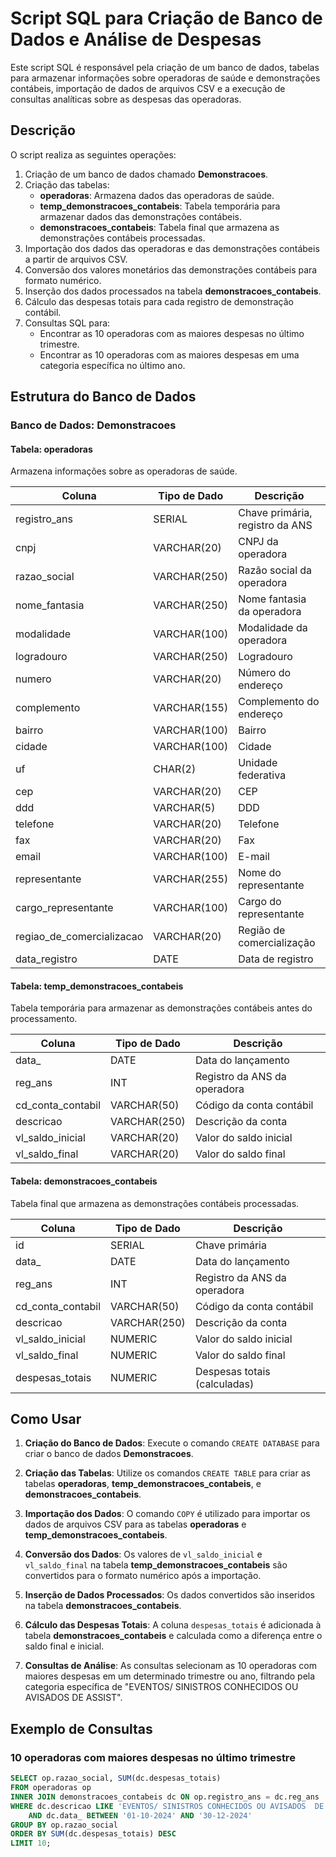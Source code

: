 # Script SQL para Criação de Banco de Dados e Análise de Despesas

Este script SQL é responsável pela criação de um banco de dados, tabelas para armazenar informações sobre operadoras de saúde e demonstrações contábeis, importação de dados de arquivos CSV e a execução de consultas analíticas sobre as despesas das operadoras.

## Descrição

O script realiza as seguintes operações:

1. Criação de um banco de dados chamado **Demonstracoes**.
2. Criação das tabelas:
   - **operadoras**: Armazena dados das operadoras de saúde.
   - **temp_demonstracoes_contabeis**: Tabela temporária para armazenar dados das demonstrações contábeis.
   - **demonstracoes_contabeis**: Tabela final que armazena as demonstrações contábeis processadas.
3. Importação dos dados das operadoras e das demonstrações contábeis a partir de arquivos CSV.
4. Conversão dos valores monetários das demonstrações contábeis para formato numérico.
5. Inserção dos dados processados na tabela **demonstracoes_contabeis**.
6. Cálculo das despesas totais para cada registro de demonstração contábil.
7. Consultas SQL para:
   - Encontrar as 10 operadoras com as maiores despesas no último trimestre.
   - Encontrar as 10 operadoras com as maiores despesas em uma categoria específica no último ano.

## Estrutura do Banco de Dados

### Banco de Dados: **Demonstracoes**

#### Tabela: **operadoras**
Armazena informações sobre as operadoras de saúde.

| Coluna                   | Tipo de Dado    | Descrição                        |
|--------------------------|-----------------|----------------------------------|
| registro_ans             | SERIAL          | Chave primária, registro da ANS  |
| cnpj                     | VARCHAR(20)     | CNPJ da operadora                |
| razao_social             | VARCHAR(250)    | Razão social da operadora        |
| nome_fantasia            | VARCHAR(250)    | Nome fantasia da operadora       |
| modalidade               | VARCHAR(100)    | Modalidade da operadora          |
| logradouro               | VARCHAR(250)    | Logradouro                       |
| numero                   | VARCHAR(20)     | Número do endereço               |
| complemento              | VARCHAR(155)    | Complemento do endereço          |
| bairro                   | VARCHAR(100)    | Bairro                           |
| cidade                   | VARCHAR(100)    | Cidade                           |
| uf                       | CHAR(2)         | Unidade federativa               |
| cep                      | VARCHAR(20)     | CEP                              |
| ddd                      | VARCHAR(5)      | DDD                              |
| telefone                 | VARCHAR(20)     | Telefone                         |
| fax                      | VARCHAR(20)     | Fax                              |
| email                    | VARCHAR(100)    | E-mail                           |
| representante            | VARCHAR(255)    | Nome do representante            |
| cargo_representante      | VARCHAR(100)    | Cargo do representante           |
| regiao_de_comercializacao| VARCHAR(20)     | Região de comercialização        |
| data_registro            | DATE            | Data de registro                 |

#### Tabela: **temp_demonstracoes_contabeis**
Tabela temporária para armazenar as demonstrações contábeis antes do processamento.

| Coluna                | Tipo de Dado    | Descrição                       |
|-----------------------|-----------------|---------------------------------|
| data_                 | DATE            | Data do lançamento              |
| reg_ans               | INT             | Registro da ANS da operadora    |
| cd_conta_contabil     | VARCHAR(50)     | Código da conta contábil        |
| descricao             | VARCHAR(250)    | Descrição da conta              |
| vl_saldo_inicial      | VARCHAR(20)     | Valor do saldo inicial          |
| vl_saldo_final        | VARCHAR(20)     | Valor do saldo final            |

#### Tabela: **demonstracoes_contabeis**
Tabela final que armazena as demonstrações contábeis processadas.

| Coluna                | Tipo de Dado    | Descrição                       |
|-----------------------|-----------------|---------------------------------|
| id                    | SERIAL          | Chave primária                 |
| data_                 | DATE            | Data do lançamento              |
| reg_ans               | INT             | Registro da ANS da operadora    |
| cd_conta_contabil     | VARCHAR(50)     | Código da conta contábil        |
| descricao             | VARCHAR(250)    | Descrição da conta              |
| vl_saldo_inicial      | NUMERIC         | Valor do saldo inicial          |
| vl_saldo_final        | NUMERIC         | Valor do saldo final            |
| despesas_totais       | NUMERIC         | Despesas totais (calculadas)    |

## Como Usar

1. **Criação do Banco de Dados**:
   Execute o comando `CREATE DATABASE` para criar o banco de dados **Demonstracoes**.

2. **Criação das Tabelas**:
   Utilize os comandos `CREATE TABLE` para criar as tabelas **operadoras**, **temp_demonstracoes_contabeis**, e **demonstracoes_contabeis**.

3. **Importação dos Dados**:
   O comando `COPY` é utilizado para importar os dados de arquivos CSV para as tabelas **operadoras** e **temp_demonstracoes_contabeis**.

4. **Conversão dos Dados**:
   Os valores de `vl_saldo_inicial` e `vl_saldo_final` na tabela **temp_demonstracoes_contabeis** são convertidos para o formato numérico após a importação.

5. **Inserção de Dados Processados**:
   Os dados convertidos são inseridos na tabela **demonstracoes_contabeis**.

6. **Cálculo das Despesas Totais**:
   A coluna `despesas_totais` é adicionada à tabela **demonstracoes_contabeis** e calculada como a diferença entre o saldo final e inicial.

7. **Consultas de Análise**:
   As consultas selecionam as 10 operadoras com maiores despesas em um determinado trimestre ou ano, filtrando pela categoria específica de "EVENTOS/ SINISTROS CONHECIDOS OU AVISADOS DE ASSIST".

## Exemplo de Consultas

### 10 operadoras com maiores despesas no último trimestre

```sql
SELECT op.razao_social, SUM(dc.despesas_totais)
FROM operadoras op
INNER JOIN demonstracoes_contabeis dc ON op.registro_ans = dc.reg_ans
WHERE dc.descricao LIKE 'EVENTOS/ SINISTROS CONHECIDOS OU AVISADOS  DE ASSIST%'
    AND dc.data_ BETWEEN '01-10-2024' AND '30-12-2024'
GROUP BY op.razao_social
ORDER BY SUM(dc.despesas_totais) DESC
LIMIT 10;
